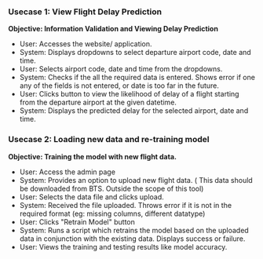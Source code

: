 ### Usecase 1: View Flight Delay Prediction

<b>Objective: Information Validation and Viewing Delay Prediction</b>

- User: Accesses the website/ application.
- System: Displays dropdowns to select departure airport code, date and time.
- User: Selects airport code, date and time from the dropdowns.
- System: Checks if the all the required data is entered. Shows error if one any of the fields is not entered, or date is too far in the future.
- User: Clicks button to view the likelihood of delay of a flight starting from the departure airport at the given datetime.
- System: Displays the predicted delay for the selected airport, date and time.

### Usecase 2: Loading new data and re-training model

<b>Objective: Training the model with new flight data.</b>

- User: Access the admin page
- System: Provides an option to upload new flight data. ( This data should be downloaded from BTS. Outside the scope of this tool)
- User: Selects the data file and clicks upload.
- System: Received the file uploaded. Throws error if it is not in the required format (eg: missing columns, different datatype)
- User: Clicks "Retrain Model" button 
- System: Runs a script which retrains the model based on the uploaded data in conjunction with the existing data. Displays success or failure.
- User: Views the training and testing results like model accuracy.